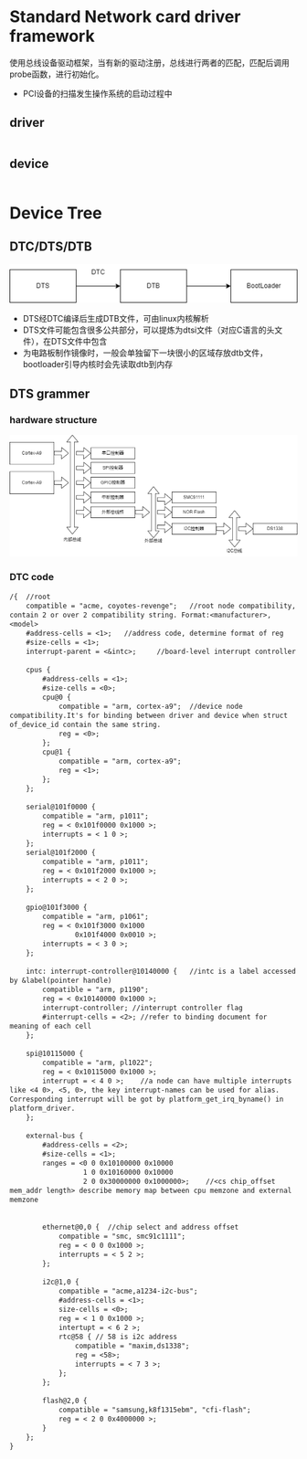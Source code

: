# Standard Network card driver framework
使用总线设备驱动框架，当有新的驱动注册，总线进行两者的匹配，匹配后调用probe函数，进行初始化。
+ PCI设备的扫描发生操作系统的启动过程中
## driver
``` c


```
## device
``` c

```
# Device Tree
## DTC/DTS/DTB

![driver.png](https://raw.githubusercontent.com/ji92/linux-driver/main/img/driver.png)
+ DTS经DTC编译后生成DTB文件，可由linux内核解析
+ DTS文件可能包含很多公共部分，可以提炼为dtsi文件（对应C语言的头文件），在DTS文件中包含
+ 为电路板制作镜像时，一般会单独留下一块很小的区域存放dtb文件，bootloader引导内核时会先读取dtb到内存
## DTS grammer
### hardware structure
![driver.png](https://raw.githubusercontent.com/ji92/linux-driver/main/img/hardware_structure.png)
### DTC code
``` dts
/{  //root
    compatible = "acme, coyotes-revenge";   //root node compatibility, contain 2 or over 2 compatibility string. Format:<manufacturer>, <model> 
    #address-cells = <1>;   //address code, determine format of reg 
    #size-cells = <1>;
    interrupt-parent = <&intc>;     //board-level interrupt controller

    cpus {
        #address-cells = <1>;
        #size-cells = <0>;
        cpu@0 {
            compatible = "arm, cortex-a9";  //device node compatibility.It's for binding between driver and device when struct of_device_id contain the same string.
            reg = <0>;
        };
        cpu@1 {
            compatible = "arm, cortex-a9";
            reg = <1>;            
        };
    };

    serial@101f0000 {
        compatible = "arm, p1011";
        reg = < 0x101f0000 0x1000 >;
        interrupts = < 1 0 >;
    };
    serial@101f2000 {
        compatible = "arm, p1011";
        reg = < 0x101f2000 0x1000 >;
        interrupts = < 2 0 >;
    };

    gpio@101f3000 {
        compatible = "arm, p1061";
        reg = < 0x101f3000 0x1000
                0x101f4000 0x0010 >;
        interrupts = < 3 0 >;
    };

    intc: interrupt-controller@10140000 {   //intc is a label accessed by &label(pointer handle)
        compatible = "arm, p1190";
        reg = < 0x10140000 0x1000 >;
        interrupt-controller; //interrupt controller flag
        #interrupt-cells = <2>; //refer to binding document for meaning of each cell 
    };

    spi@10115000 {
        compatible = "arm, pl1022";
        reg = < 0x10115000 0x1000 >;
        interrupt = < 4 0 >;    //a node can have multiple interrupts like <4 0>, <5, 0>, the key interrupt-names can be used for alias. Corresponding interrupt will be got by platform_get_irq_byname() in platform_driver.
    };

    external-bus {
        #address-cells = <2>;
        #size-cells = <1>;
        ranges = <0 0 0x10100000 0x10000    
                  1 0 0x10160000 0x10000
                  2 0 0x30000000 0x1000000>;    //<cs chip_offset mem_addr length> describe memory map between cpu memzone and external memzone


        ethernet@0,0 {  //chip select and address offset
            compatible = "smc, smc91c1111";
            reg = < 0 0 0x1000 >;
            interrupts = < 5 2 >;
        };

        i2c@1,0 {
            compatible = "acme,a1234-i2c-bus";
            #address-cells = <1>;
            size-cells = <0>;
            reg = < 1 0 0x1000 >;
            intertupt = < 6 2 >;
            rtc@58 { // 58 is i2c address 
                compatible = "maxim,ds1338";
                reg = <58>;
                interrupts = < 7 3 >;
            };
        };

        flash@2,0 {
            compatible = "samsung,k8f1315ebm", "cfi-flash";
            reg = < 2 0 0x4000000 >;
        }
    };
}
```
